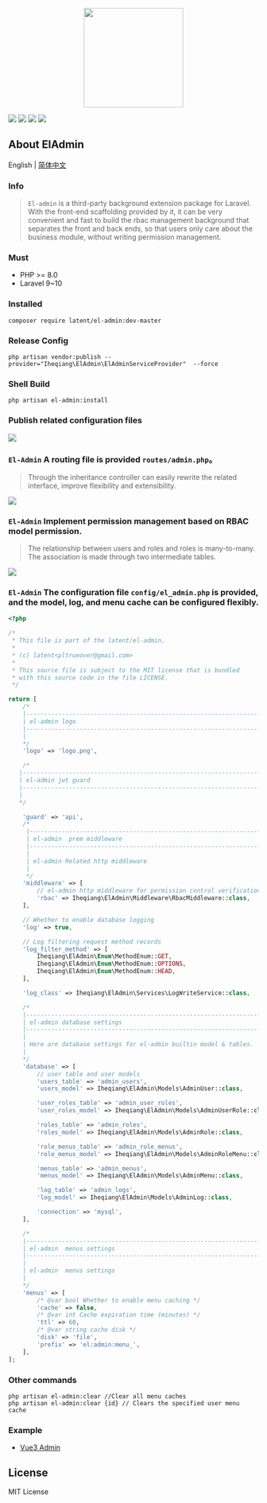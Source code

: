 <p align="center">
  <img width="200" src="docs/logo.png">
</p>

<p align="center">

<a href="https://github.com/pl1998/el-admin/actions/workflows/main.yml"><img src="https://github.com/pl1998/el-admin/actions/workflows/main.yml/badge.svg"></a>
<a href="https://packagist.org/packages/pl1998/el-admin"><img src="https://github.styleci.io/repos/707259849/shield?branch=master"/></a>
<img src="https://img.shields.io/badge/license-MIT-green" />
<img src="https://img.shields.io/github/repo-size/pl1998/el-admin">
</p>


## About ElAdmin

English | [简体中文](./README.md)

### Info

> `El-admin` is a third-party background extension package for Laravel. With the front-end scaffolding provided by it, it can be very convenient and fast to build the rbac management background that separates the front and back ends, so that users only care about the business module, without writing permission management.


### Must
  * PHP  >= 8.0
  * Laravel 9~10

### Installed

```shell
composer require latent/el-admin:dev-master
```

###  Release Config
```shell
php artisan vendor:publish --provider="Iheqiang\ElAdmin\ElAdminServiceProvider"  --force
```

### Shell Build
```shell
php artisan el-admin:install
```


### Publish related configuration files

![](docs/config_en.png)

### `El-Admin` A routing file is provided `routes/admin.php`。

> Through the inheritance controller can easily rewrite the related interface, improve flexibility and extensibility.

![](docs/routes.png)

### `El-Admin` Implement permission management based on RBAC model permission.

> The relationship between users and roles and roles is many-to-many. The association is made through two intermediate tables.

![](docs/database.png)

### `El-Admin` The configuration file `config/el_admin.php` is provided, and the model, log, and menu cache can be configured flexibly.

```php
<?php

/*
 * This file is part of the latent/el-admin.
 *
 * (c) latent<pltrueover@gmail.com>
 *
 * This source file is subject to the MIT license that is bundled
 * with this source code in the file LICENSE.
 */

return [
    /*
    |--------------------------------------------------------------------------
    | el-admin logo
    |--------------------------------------------------------------------------
    |
    */
    'logo' => 'logo.png',

    /*
   |--------------------------------------------------------------------------
   | el-admin jwt guard
   |--------------------------------------------------------------------------
   |
   */

    'guard' => 'api',
    /*
     |--------------------------------------------------------------------------
     | el-admin  prem middleware
     |--------------------------------------------------------------------------
     |
     | el-admin Related http middleware
     |
     */
    'middleware' => [
        // el-admin http middleware for permission control verification
        'rbac' => Iheqiang\ElAdmin\Middleware\RbacMiddleware::class,
    ],

    // Whether to enable database logging
    'log' => true,

    // Log filtering request method records
    'log_filter_method' => [
        Iheqiang\ElAdmin\Enum\MethodEnum::GET,
        Iheqiang\ElAdmin\Enum\MethodEnum::OPTIONS,
        Iheqiang\ElAdmin\Enum\MethodEnum::HEAD,
    ],

    'log_class' => Iheqiang\ElAdmin\Services\LogWriteService::class,

    /*
    |--------------------------------------------------------------------------
    | el-admin database settings
    |--------------------------------------------------------------------------
    |
    | Here are database settings for el-admin builtin model & tables.
    |
    */
    'database' => [
        // user table and user models
        'users_table' => 'admin_users',
        'users_model' => Iheqiang\ElAdmin\Models\AdminUser::class,

        'user_roles_table' => 'admin_user_roles',
        'user_roles_model' => Iheqiang\ElAdmin\Models\AdminUserRole::class,

        'roles_table' => 'admin_roles',
        'roles_model' => Iheqiang\ElAdmin\Models\AdminRole::class,

        'role_menus_table' => 'admin_role_menus',
        'role_menus_model' => Iheqiang\ElAdmin\Models\AdminRoleMenu::class,

        'menus_table' => 'admin_menus',
        'menus_model' => Iheqiang\ElAdmin\Models\AdminMenu::class,

        'log_table' => 'admin_logs',
        'log_model' => Iheqiang\ElAdmin\Models\AdminLog::class,

        'connection' => 'mysql',
    ],

    /*
    |--------------------------------------------------------------------------
    | el-admin  menus settings
    |--------------------------------------------------------------------------
    |
    | el-admin  menus settings
    |
    */
    'menus' => [
        /* @var bool Whether to enable menu caching */
        'cache' => false,
        /* @var int Cache expiration time (minutes) */
        'ttl' => 60,
        /* @var string cache disk */
        'disk' => 'file',
        'prefix' => 'el:admin:menu_',
    ],
];

```


### Other commands
```shell
php artisan el-admin:clear //Clear all menu caches
php artisan el-admin:clear {id} // Clears the specified user menu cache
```


### Example

 * [Vue3 Admin](https://github.com/pl1998/basic)


## License
 MIT License
